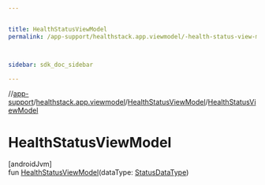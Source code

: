 ```yaml
---


title: HealthStatusViewModel
permalink: /app-support/healthstack.app.viewmodel/-health-status-view-model/-health-status-view-model.html



sidebar: sdk_doc_sidebar

---
```



//[app-support](/app-support.html)/[healthstack.app.viewmodel](../index.html)/[HealthStatusViewModel](index.html)/[HealthStatusViewModel](-health-status-view-model.html)



# HealthStatusViewModel



[androidJvm]\
fun [HealthStatusViewModel](-health-status-view-model.html)(dataType: [StatusDataType](../../healthstack.app.status/-status-data-type/index.html))






